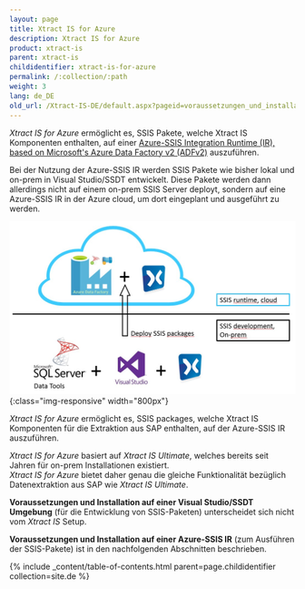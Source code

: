 ```yaml
---
layout: page
title: Xtract IS for Azure
description: Xtract IS for Azure
product: xtract-is
parent: xtract-is
childidentifier: xtract-is-for-azure
permalink: /:collection/:path
weight: 3
lang: de_DE
old_url: /Xtract-IS-DE/default.aspx?pageid=voraussetzungen_und_installation___xis_for_azure
---
```


*Xtract IS for Azure* ermöglicht es, SSIS Pakete, welche Xtract IS Komponenten enthalten, auf einer [Azure-SSIS Integration Runtime (IR), based on Microsoft's Azure Data Factory v2 (ADFv2)](https://azure.microsoft.com/en-us/blog/lift-sql-server-integration-services-packages-to-azure-with-azure-data-factory/) auszuführen.

Bei der Nutzung der Azure-SSIS IR werden SSIS Pakete wie bisher lokal und on-prem in Visual Studio/SSDT entwickelt.
Diese Pakete werden dann allerdings nicht auf einem on-prem SSIS Server deployt, sondern auf eine Azure-SSIS IR in der Azure cloud, um dort eingeplant und ausgeführt zu werden.

![XISforAzure_Architecture](/img/content/XISforAzure_Architecture.jpg){:class="img-responsive" width="800px"}

*Xtract IS for Azure* ermöglicht es, SSIS packages, welche Xtract IS Komponenten für die Extraktion aus SAP enthalten, auf der Azure-SSIS IR auszuführen.

*Xtract IS for Azure* basiert auf *Xtract IS Ultimate*, welches bereits seit Jahren für on-prem Installationen existiert.<br>
*Xtract IS for Azure* bietet daher genau die gleiche Funktionalität bezüglich Datenextraktion aus SAP wie *Xtract IS Ultimate*.

**Voraussetzungen und Installation auf einer Visual Studio/SSDT Umgebung** (für die Entwicklung von SSIS-Paketen) unterscheidet sich nicht vom *Xtract IS* Setup.

**Voraussetzungen und Installation auf einer Azure-SSIS IR** (zum Ausführen der SSIS-Pakete) ist in den nachfolgenden Abschnitten beschrieben.

{% include _content/table-of-contents.html parent=page.childidentifier collection=site.de %}